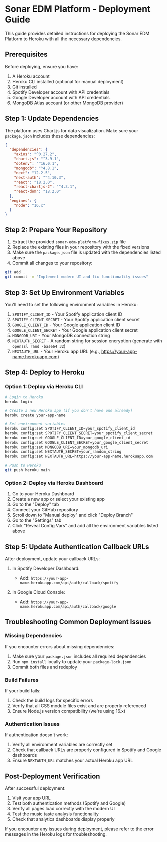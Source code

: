 # Sonar EDM Platform - Deployment Guide

This guide provides detailed instructions for deploying the Sonar EDM Platform to Heroku with all the necessary dependencies.

## Prerequisites

Before deploying, ensure you have:

1. A Heroku account
2. Heroku CLI installed (optional for manual deployment)
3. Git installed
4. Spotify Developer account with API credentials
5. Google Developer account with API credentials
6. MongoDB Atlas account (or other MongoDB provider)

## Step 1: Update Dependencies

The platform uses Chart.js for data visualization. Make sure your `package.json` includes these dependencies:

```json
{
  "dependencies": {
    "axios": "^0.27.2",
    "chart.js": "^3.9.1",
    "dotenv": "^16.0.1",
    "mongodb": "^4.8.1",
    "next": "12.2.5",
    "next-auth": "^4.10.3",
    "react": "18.2.0",
    "react-chartjs-2": "^4.3.1",
    "react-dom": "18.2.0"
  },
  "engines": {
    "node": "16.x"
  }
}
```

## Step 2: Prepare Your Repository

1. Extract the provided `sonar-edm-platform-fixes.zip` file
2. Replace the existing files in your repository with the fixed versions
3. Make sure the `package.json` file is updated with the dependencies listed above
4. Commit all changes to your repository:

```bash
git add .
git commit -m "Implement modern UI and fix functionality issues"
```

## Step 3: Set Up Environment Variables

You'll need to set the following environment variables in Heroku:

1. `SPOTIFY_CLIENT_ID` - Your Spotify application client ID
2. `SPOTIFY_CLIENT_SECRET` - Your Spotify application client secret
3. `GOOGLE_CLIENT_ID` - Your Google application client ID
4. `GOOGLE_CLIENT_SECRET` - Your Google application client secret
5. `MONGODB_URI` - Your MongoDB connection string
6. `NEXTAUTH_SECRET` - A random string for session encryption (generate with `openssl rand -base64 32`)
7. `NEXTAUTH_URL` - Your Heroku app URL (e.g., https://your-app-name.herokuapp.com)

## Step 4: Deploy to Heroku

### Option 1: Deploy via Heroku CLI

```bash
# Login to Heroku
heroku login

# Create a new Heroku app (if you don't have one already)
heroku create your-app-name

# Set environment variables
heroku config:set SPOTIFY_CLIENT_ID=your_spotify_client_id
heroku config:set SPOTIFY_CLIENT_SECRET=your_spotify_client_secret
heroku config:set GOOGLE_CLIENT_ID=your_google_client_id
heroku config:set GOOGLE_CLIENT_SECRET=your_google_client_secret
heroku config:set MONGODB_URI=your_mongodb_uri
heroku config:set NEXTAUTH_SECRET=your_random_string
heroku config:set NEXTAUTH_URL=https://your-app-name.herokuapp.com

# Push to Heroku
git push heroku main
```

### Option 2: Deploy via Heroku Dashboard

1. Go to your Heroku Dashboard
2. Create a new app or select your existing app
3. Go to the "Deploy" tab
4. Connect your GitHub repository
5. Scroll down to "Manual deploy" and click "Deploy Branch"
6. Go to the "Settings" tab
7. Click "Reveal Config Vars" and add all the environment variables listed above

## Step 5: Update Authentication Callback URLs

After deployment, update your callback URLs:

1. In Spotify Developer Dashboard:
   - Add: `https://your-app-name.herokuapp.com/api/auth/callback/spotify`

2. In Google Cloud Console:
   - Add: `https://your-app-name.herokuapp.com/api/auth/callback/google`

## Troubleshooting Common Deployment Issues

### Missing Dependencies

If you encounter errors about missing dependencies:

1. Make sure your `package.json` includes all required dependencies
2. Run `npm install` locally to update your `package-lock.json`
3. Commit both files and redeploy

### Build Failures

If your build fails:

1. Check the build logs for specific errors
2. Verify that all CSS module files exist and are properly referenced
3. Ensure Node.js version compatibility (we're using 16.x)

### Authentication Issues

If authentication doesn't work:

1. Verify all environment variables are correctly set
2. Check that callback URLs are properly configured in Spotify and Google dashboards
3. Ensure `NEXTAUTH_URL` matches your actual Heroku app URL

## Post-Deployment Verification

After successful deployment:

1. Visit your app URL
2. Test both authentication methods (Spotify and Google)
3. Verify all pages load correctly with the modern UI
4. Test the music taste analysis functionality
5. Check that analytics dashboards display properly

If you encounter any issues during deployment, please refer to the error messages in the Heroku logs for troubleshooting.
